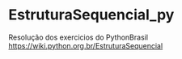 # EstruturaSequencial_py

Resolução dos exercicios do PythonBrasil
https://wiki.python.org.br/EstruturaSequencial
